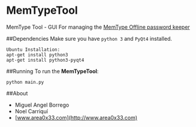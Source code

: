 # MemTypeTool
MemType Tool - GUI For managing the [MemType Offline password keeper](https://github.com/jim17/memtype)

##Dependencies
Make sure you have `python 3` and `PyQt4` installed.
```
Ubuntu Installation:
apt-get install python3
apt-get install python3-pyqt4
```
##Running
To run the **MemTypeTool**:

`python main.py`

##About

* Miguel Angel Borrego
* Noel Carriquí
* [www.area0x33.com](http://www.area0x33.com)
